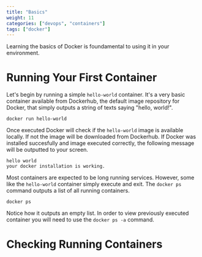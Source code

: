 ```yaml
---
title: "Basics"
weight: 11
categories: ["devops", "containers"]
tags: ["docker"]
---
```


Learning the basics of Docker is foundamental to using it in your environment.

# Running Your First Container

Let's begin by running a simple `hello-world` container. It's a very basic container available from Dockerhub, the default image repository for Docker, that simply outputs a string of texts saying "hello, world!".

    docker run hello-world

Once executed Docker will check if the `hello-world` image is available locally. If not the image will be downloaded from Dockerhub. If Docker was installed succesfully and image executed correctly, the following message will be outputted to your screen.

    hello world
    your docker installation is working.

Most containers are expected to be long running services. However, some like the `hello-world` container simply execute and exit. The `docker ps` command outputs a list of all running containers.

    docker ps

Notice how it outputs an empty list. In order to view previously executed container you will need to use the `docker ps -a` command.


# Checking Running Containers



